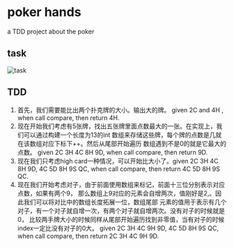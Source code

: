 # poker hands
a TDD project about the poker
## task
![task](https://github.com/luoluoshu/gradle-empty-stack-2019-7-5-15-58-18-862/blob/master/poker.jpg)
## TDD
1. 首先，我们需要能比出两个扑克牌的大小。输出大的牌。
    given 2C and 4H ,
    when call compare,
    then return 4H.
 2. 现在开始我们考虑有5张牌，找出五张牌里面点数最大的一张。在实现上，我们可以通过构建一个长度为13的int
 数组来存储这些牌，每个牌的点数是几就在该数组对应下标下++。然后从尾部开始遍历
 数组遇到不是0的就是它最大的点数。
 given 2C 3H
  4C 8H 9D, when call compare, then return 9D.
  3. 现在我们只考虑high card一种情况，可以开始比大小了。given 2C 3H 4C 8H 9D,  4C 5D 8H 9S QC, when call compare, then return 4C 5D 8H 9S QC.
4. 现在我们开始考虑对子，由于前面使用数组来标记，前面十三位分别表示对应点数，如果有两个9，
那么数组上9对应的元素会自增两次，值刚好是2,。因此我们可以将对比中的数组长度拓展一位，数组尾部
元素的值用于表示有几个对子，有一个对子就自增一次，有两个对子就自增两次。没有对子的时候就是0，
比较两手牌大小的时候同样从尾部开始遍历找到非零值，当有对子的时候index一定比没有对子的0大。
 given 2C 3H 4C 9H 9D,  4C 5D 8H 9S QC, when call compare, then return 2C 3H 4C 9H 9D.